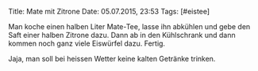 Title: Mate mit Zitrone
Date: 05.07.2015, 23:53
Tags: [#eistee]

Man koche einen halben Liter Mate-Tee, lasse ihn abkühlen und gebe den Saft einer halben Zitrone dazu. Dann ab in den Kühlschrank und dann kommen noch ganz viele Eiswürfel dazu. Fertig.

Jaja, man soll bei heissen Wetter keine kalten Getränke trinken.
